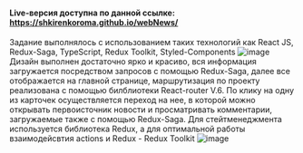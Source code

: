 #### Live-версия доступна по данной ссылке: https://shkirenkoroma.github.io/webNews/

Задание выполнялось с использованием таких технологий как React JS, Redux-Saga, TypeScript, Redux Toolkit, Styled-Components
![image](https://user-images.githubusercontent.com/61347452/224510084-dfb5bd17-6607-4fb2-badb-6b8a2c4f085d.png)
Дизайн выполнен достаточно ярко и красиво, вся информация загружается посредством запросов с помощью Redux-Saga, далее все отображается на главной странице, маршрутизация по проекту реализована с помощью билблиотеки React-router V.6. По клику на одну из карточек осуществляется переход на нее, в которой можно открывать первоисточник новости и просматривать комментарии, загружаемые также с помощью Redux-Saga. Для стейтменеджмента используется библиотека Redux, а для оптимальной работы взаимодейсвтия actions и Redux - Redux Toolkit
![image](https://user-images.githubusercontent.com/61347452/224510104-7a8e03b3-4756-40bd-bba8-7d3477ec98cd.png)
